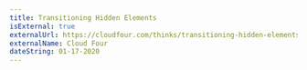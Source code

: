 ```yaml
---
title: Transitioning Hidden Elements
isExternal: true
externalUrl: https://cloudfour.com/thinks/transitioning-hidden-elements/
externalName: Cloud Four
dateString: 01-17-2020
---
```


